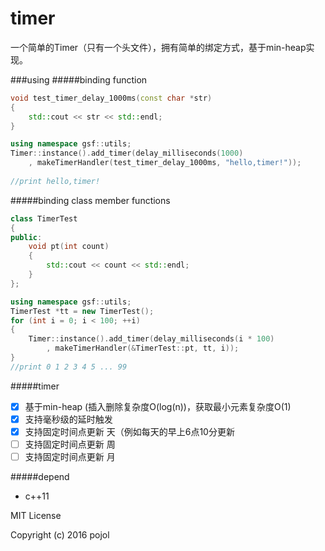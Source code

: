 # timer
一个简单的Timer（只有一个头文件），拥有简单的绑定方式，基于min-heap实现。

###using
#####binding function
```c++
void test_timer_delay_1000ms(const char *str)
{
	std::cout << str << std::endl;
}

using namespace gsf::utils;
Timer::instance().add_timer(delay_milliseconds(1000)
    , makeTimerHandler(test_timer_delay_1000ms, "hello,timer!"));
    
//print hello,timer!
```

#####binding class member functions
```c++
class TimerTest
{
public:
	void pt(int count) 
	{
		std::cout << count << std::endl;
	}
};

using namespace gsf::utils;
TimerTest *tt = new TimerTest();
for (int i = 0; i < 100; ++i)
{
	Timer::instance().add_timer(delay_milliseconds(i * 100)
	    , makeTimerHandler(&TimerTest::pt, tt, i));
}
//print 0 1 2 3 4 5 ... 99 
```

#####timer
- [x] 基于min-heap (插入删除复杂度O(log(n))，获取最小元素复杂度O(1)
- [x] 支持毫秒级的延时触发
- [x] 支持固定时间点更新 天（例如每天的早上6点10分更新
- [ ] 支持固定时间点更新 周
- [ ] 支持固定时间点更新 月

#####depend
* c++11

MIT License

Copyright (c) 2016 pojol
